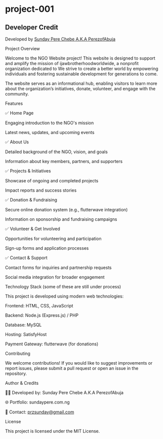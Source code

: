 # project-001

## Developer Credit

Developed by [Sunday Pere Chebe A.K.A PerezofAbuja](https://www.sundaypere.com.ng)

Project Overview 

Welcome to the NGO Website project! This website is designed to support and amplify the mission of ijawbrotherhoodworldwide, a nonprofit organization dedicated to We strive to create a better world by empowering individuals and fostering sustainable development for generations to come.  

The website serves as an informational hub, enabling visitors to learn more about the organization’s initiatives, donate, volunteer, and engage with the community. 

Features 

✅ Home Page 

Engaging introduction to the NGO's mission 

Latest news, updates, and upcoming events 

✅ About Us 

Detailed background of the NGO, vision, and goals 

Information about key members, partners, and supporters 

✅ Projects & Initiatives 

Showcase of ongoing and completed projects 

Impact reports and success stories 

✅ Donation & Fundraising 

Secure online donation system (e.g., flutterwave integration) 

Information on sponsorship and fundraising campaigns 

✅ Volunteer & Get Involved 

Opportunities for volunteering and participation 

Sign-up forms and application processes 

✅ Contact & Support 

Contact forms for inquiries and partnership requests 

Social media integration for broader engagement 

 
Technology Stack (some of these are still under process)

This project is developed using modern web technologies: 

Frontend: HTML, CSS, JavaScript

Backend: Node.js (Express.js) / PHP  

Database: MySQL  

Hosting: SatisfyHost

Payment Gateway: flutterwave (for donations) 

 
 Contributing 

We welcome contributions! If you would like to suggest improvements or report issues, please submit a pull request or open an issue in the repository. 

 

Author & Credits 

👨‍💻 Developed by: Sunday Pere Chebe A.K.A PerezofAbuja

🌐 Portfolio: sundaypere.com.ng

📧 Contact: przsunday@gmail.com 

 

License 

This project is licensed under the MIT License. 